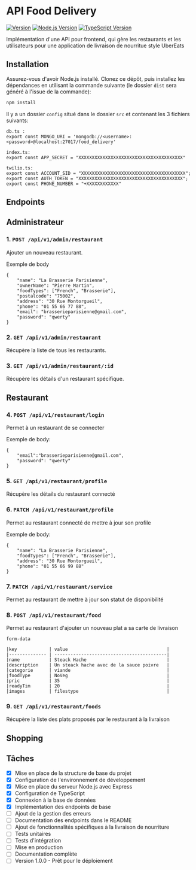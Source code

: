 # API Food Delivery

[![Version](https://img.shields.io/badge/version-v1.0.0-blue.svg)](https://github.com/votre_utilisateur/votre_projet/releases/tag/v1.0.0)
[![Node.js Version](https://img.shields.io/badge/node.js-%3E%3D%2021.2.0-brightgreen.svg)](https://nodejs.org/)
[![TypeScript Version](https://img.shields.io/badge/typescript-%5E5.3.2-blue.svg)](https://www.typescriptlang.org/)

Implémentation d'une API pour frontend, qui gère les restaurants et les utilisateurs pour une application de livraison de nourritue style UberEats

## Installation

Assurez-vous d'avoir Node.js installé. Clonez ce dépôt, puis installez les dépendances en utilisant la commande suivante (le dossier `dist` sera généré à l'issue de la commande):

```bash
npm install
```

Il y a un dossier `config` situé dans le dossier `src` et contenant les 3 fichiers suivants:
```
db.ts : 
export const MONGO_URI = 'mongodb://<username>:<password>@localhost:27017/food_delivery'

index.ts: 
export const APP_SECRET = "XXXXXXXXXXXXXXXXXXXXXXXXXXXXXXXXXXXXXXX"

twilio.ts:
export const ACCOUNT_SID = "XXXXXXXXXXXXXXXXXXXXXXXXXXXXXXXXXXXXXXX";
export const AUTH_TOKEN = "XXXXXXXXXXXXXXXXXXXXXXXXXXXXXXXXXXXXXXX";
export const PHONE_NUMBER = "+XXXXXXXXXXXX"
```

## Endpoints

## Administrateur
### 1. `POST /api/v1/admin/restaurant`
Ajouter un nouveau restaurant.

Exemple de body
```
{
    "name": "La Brasserie Parisienne",
    "ownerName": "Pierre Martin",
    "foodTypes": ["French", "Brasserie"],
    "postalcode": "75002",
    "address": "30 Rue Montorgueil",
    "phone": "01 55 66 77 88",
    "email": "brasserieparisienne@gmail.com",
    "password": "qwerty"
}
```

### 2. `GET /api/v1/admin/restaurant`
Récupère la liste de tous les restaurants.

### 3. `GET /api/v1/admin/restaurant/:id`
Récupère les détails d'un restaurant spécifique.

## Restaurant
### 4. `POST /api/v1/restaurant/login`
Permet à un restaurant de se connecter

Exemple de body:
```
{
    "email":"brasserieparisienne@gmail.com",
    "password": "qwerty"
}
```

### 5. `GET /api/v1/restaurant/profile`
Récupère les détails du restaurant connecté

### 6. `PATCH /api/v1/restaurant/profile`
Permet au restaurant connecté de mettre à jour son profile

Exemple de body:
```
{
    "name": "La Brasserie Parisienne",
    "foodTypes": ["French", "Brasserie"],
    "address": "30 Rue Montorgueil",
    "phone": "01 55 66 99 88"
}
```

### 7. `PATCH /api/v1/restaurant/service`
Permet au restaurant de mettre à jour son statut de disponibilité

### 8. `POST /api/v1/restaurant/food`
Permet au restaurant d'ajouter un nouveau plat a sa carte de livraison
```
form-data

|key            | value                                     |
|-------------- | ------------------------------------------|
|name           | Steack Hache                              |
|description    | Un steack hache avec de la sauce poivre   |
|categorie      | viande                                    |
|foodType       | NoVeg                                     |
|pric           | 35                                        |
|readyTim       | 20                                        |
|images         | filestype                                 |

```

### 9. `GET /api/v1/restaurant/foods`
Récupère la liste des plats proposés par le restaurant à la livraison

## Shopping

## Tâches

* [X] Mise en place de la structure de base du projet
* [X] Configuration de l'environnement de développement
* [X] Mise en place du serveur Node.js avec Express
* [X] Configuration de TypeScript
* [X] Connexion à la base de données
* [X] Implémentation des endpoints de base
* [ ] Ajout de la gestion des erreurs
* [ ] Documentation des endpoints dans le README
* [ ] Ajout de fonctionnalités spécifiques à la livraison de nourriture
* [ ] Tests unitaires
* [ ] Tests d'intégration
* [ ] Mise en production
* [ ] Documentation complète
* [ ] Version 1.0.0 - Prêt pour le déploiement